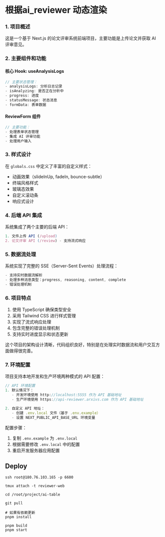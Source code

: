# 根据ai_reviewer 动态渲染

### 1. 项目概述

这是一个基于 Next.js 的论文评审系统前端项目，主要功能是上传论文并获取 AI 评审意见。

### 2. 主要组件和功能

#### 核心 Hook: useAnalysisLogs

```typescript
// 主要状态管理：
- analysisLogs: 分析日志记录
- isAnalyzing: 是否正在分析中
- progress: 进度
- statusMessage: 状态消息
- formData: 表单数据
```

#### ReviewForm 组件

```typescript
// 主要功能：
- 处理表单状态管理
- 集成 AI 评审功能
- 处理用户输入
```

### 3. 样式设计

在 `globals.css` 中定义了丰富的自定义样式：

- 动画效果（slideInUp, fadeIn, bounce-subtle）
- 终端风格样式
- 玻璃态效果
- 自定义滚动条
- 响应式设计

### 4. 后端 API 集成

系统集成了两个主要的后端 API：

```typescript
1. 文件上传 API (/upload)
2. 论文评审 API (/review) - 支持流式响应
```

### 5. 数据流处理

系统实现了完整的 SSE（Server-Sent Events）处理流程：

```typescript
- 支持实时数据流解析
- 处理多种消息类型：progress, reasoning, content, complete
- 错误处理机制
```

### 6. 项目特点

1. 使用 TypeScript 确保类型安全
2. 采用 Tailwind CSS 进行样式管理
3. 实现了流式响应处理
4. 包含完整的错误处理机制
5. 支持实时进度显示和状态更新

这个项目的架构设计清晰，代码组织良好，特别是在处理实时数据流和用户交互方面做得很完善。

### 7. 环境配置

项目支持本地开发和生产环境两种模式的 API 配置：

```typescript
// API 环境配置
1. 默认情况下：
   - 开发环境使用 http://localhost:5555 作为 API 基础地址
   - 生产环境使用 https://api-reviewer.arxivs.com 作为 API 基础地址

2. 自定义 API 地址：
   - 创建 .env.local 文件（基于 .env.example）
   - 设置 NEXT_PUBLIC_API_BASE_URL 环境变量
```

配置步骤：

1. 复制 `.env.example` 为 `.env.local`
2. 根据需要修改 `.env.local` 中的配置
3. 重启开发服务器应用配置

## Deploy

```shell
ssh root@180.76.103.165 -p 6600

tmux attach -t reviewer-web

cd /root/project/ai-table

git pull

# 如果有依赖更新
pnpm install

pnpm build
pnpm start
```
